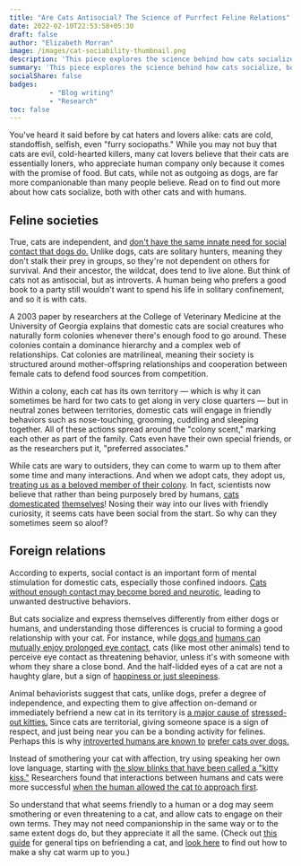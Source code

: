 ```yaml
---
title: "Are Cats Antisocial? The Science of Purrfect Feline Relations"
date: 2022-02-10T22:53:58+05:30
draft: false
author: "Elizabeth Morran"
image: /images/cat-sociability-thumbnail.png
description: 'This piece explores the science behind how cats socialize, both with other cats and with humans.'
summary: 'This piece explores the science behind how cats socialize, both with other cats and with humans.'              
socialShare: false
badges:
          - "Blog writing"
          - "Research"    
toc: false
---
```

You've heard it said before by cat haters and lovers alike: cats are cold, standoffish, selfish, even "furry sociopaths." While you may not buy that cats are evil, cold-hearted killers, many cat lovers believe that their cats are essentially loners, who appreciate human company only because it comes with the promise of food. But cats, while not as outgoing as dogs, are far more companionable than many people believe. Read on to find out more about how cats socialize, both with other cats and with humans.

## Feline societies

True, cats are independent, and [don't have the same innate need for social contact that dogs do.](https://www.telegraph.co.uk/science/2016/03/14/cats-do-not-need-their-owners-scientists-conclude/) Unlike dogs, cats are solitary hunters, meaning they don't stalk their prey in groups, so they're not dependent on others for survival. And their ancestor, the wildcat, does tend to live alone. But think of cats not as antisocial, but as introverts. A human being who prefers a good book to a party still wouldn't want to spend his life in solitary confinement, and so it is with cats.

A 2003 paper by researchers at the College of Veterinary Medicine at the University of Georgia explains that domestic cats are social creatures who naturally form colonies whenever there's enough food to go around. These colonies contain a dominance hierarchy and a complex web of relationships. Cat colonies are matrilineal, meaning their society is structured around mother-offspring relationships and cooperation between female cats to defend food sources from competition.

Within a colony, each cat has its own territory — which is why it can sometimes be hard for two cats to get along in very close quarters — but in neutral zones between territories, domestic cats will engage in friendly behaviors such as nose-touching, grooming, cuddling and sleeping together. All of these actions spread around the "colony scent," marking each other as part of the family. Cats even have their own special friends, or as the researchers put it, "preferred associates."

While cats are wary to outsiders, they can come to warm up to them after some time and many interactions. And when we adopt cats, they adopt us, [treating us as a beloved member of their colony](https://news.nationalgeographic.com/news/2014/01/140127-cats-pets-animals-nation-dogs-people-science/). In fact, scientists now believe that rather than being purposely bred by humans, [cats domesticated](https://news.nationalgeographic.com/2017/06/domesticated-cats-dna-genetics-pets-science/) [themselves](https://news.nationalgeographic.com/2017/06/domesticated-cats-dna-genetics-pets-science/)! Nosing their way into our lives with friendly curiosity, it seems cats have been social from the start. So why can they sometimes seem so aloof?

## Foreign relations

According to experts, social contact is an important form of mental stimulation for domestic cats, especially those confined indoors. [Cats without enough contact may become bored and neurotic](https://www.chewy.com/petcentral/behavior-stress-anxiety-do-cats-get-lonely/), leading to unwanted destructive behaviors.

But cats socialize and express themselves differently from either dogs or humans, and understanding those differences is crucial to forming a good relationship with your cat. For instance, while [dogs and](https://www.cbsnews.com/news/dogs-and-people-bond-through-eye-contact/) [humans can mutually enjoy prolonged eye contact](https://www.cbsnews.com/news/dogs-and-people-bond-through-eye-contact/), cats (like most other animals) tend to perceive eye contact as threatening behavior, unless it's with someone with whom they share a close bond. And the half-lidded eyes of a cat are not a haughty glare, but a sign of [happiness or just sleepiness](https://www.purina.co.uk/cats/behaviour-and-training/understanding-cat-behaviour/cat-body-language).

Animal behaviorists suggest that cats, unlike dogs, prefer a degree of independence, and expecting them to give affection on-demand or immediately befriend a new cat in its territory is [a major cause of](https://www.telegraph.co.uk/news/newstopics/howaboutthat/11097503/Cats-are-stressed-because-we-treat-them-like-dogs.html) [stressed-out kitties.](https://www.telegraph.co.uk/news/newstopics/howaboutthat/11097503/Cats-are-stressed-because-we-treat-them-like-dogs.html) Since cats are territorial, giving someone space is a sign of respect, and just being near you can be a bonding activity for felines. Perhaps this is why [introverted humans are known to](https://www.psychologytoday.com/us/blog/canine-corner/201002/personality-differences-between-dog-and-cat-owners) [prefer cats over dogs.](https://www.psychologytoday.com/us/blog/canine-corner/201002/personality-differences-between-dog-and-cat-owners)

Instead of smothering your cat with affection, try using speaking her own love language, starting with [the slow blinks that have been called a "kitty kiss."](https://www.inverse.com/article/43553-why-cats-slow-blink-humans-science-explains) Researchers found that interactions between humans and cats were more successful [when the human allowed the cat to approach first](https://europepmc.org/abstract/med/2047832).

So understand that what seems friendly to a human or a dog may seem smothering or even threatening to a cat, and allow cats to engage on their own terms. They may not need companionship in the same way or to the same extent dogs do, but they appreciate it all the same. (Check out [this guide](http://mentalfloss.com/article/549585/science-backed-tips-for-getting-a-cat-to-like-you) for general tips on befriending a cat, and [look here](https://pets.webmd.com/cats/guide/shy-fearful-cats#1) to find out how to make a shy cat warm up to you.)